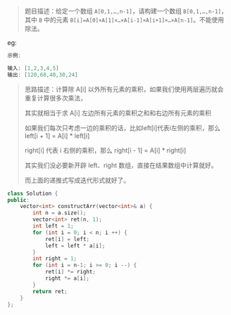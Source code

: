 > 题目描述：给定一个数组 `A[0,1,…,n-1]`，请构建一个数组 `B[0,1,…,n-1]`，其中 `B` 中的元素 `B[i]=A[0]×A[1]×…×A[i-1]×A[i+1]×…×A[n-1]`。不能使用除法。

eg:

```java
示例:

输入: [1,2,3,4,5]
输出: [120,60,40,30,24]
```

> 思路描述：计算除 A[i] 以外所有元素的乘积，如果我们使用两层遍历就会重复计算很多次乘法，
>
> 其实就相当于求 A[i] 左边所有元素的乘积之和和右边所有元素的乘积
>
> 如果我们每次只考虑一边的乘积的话，比如left[i]代表i左侧的乘积，那么left[i + 1] = A[i] * left[i]
>
> right[i] 代表 i 右侧的乘积，那么 right[i - 1] = A[i] * right[i]
>
> 其实我们没必要新开辟 left、right 数组，直接在结果数组中计算就好。
>
> 而上面的递推式写成迭代形式就好了。

```C++
class Solution {
public:
    vector<int> constructArr(vector<int>& a) {
        int n = a.size();
        vector<int> ret(n, 1);
        int left = 1;
        for (int i = 0; i < n; i ++) {
            ret[i] = left;
            left = left * a[i];
        } 
        int right = 1;
        for (int i = n-1; i >= 0; i --) {
            ret[i] *= right;
            right *= a[i];
        }
        return ret;
    }
};
```
